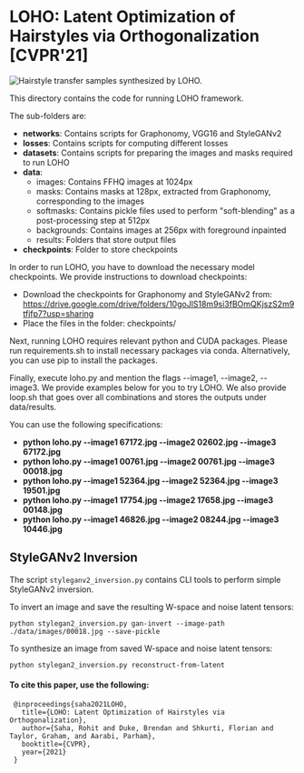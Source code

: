# LOHO: Latent Optimization of Hairstyles via Orthogonalization [CVPR'21]

![Hairstyle transfer samples synthesized by LOHO.](imgs/teaser.jpeg "LOHO Teaser")

This directory contains the code for running LOHO framework.

The sub-folders are:
* **networks**: Contains scripts for Graphonomy, VGG16 and StyleGANv2
* **losses**: Contains scripts for computing different losses
* **datasets**: Contains scripts for preparing the images and masks required to run LOHO
* **data**:
	* images: Contains FFHQ images at 1024px
	* masks: Contains masks at 128px, extracted from Graphonomy, corresponding to the images
	* softmasks: Contains pickle files used to perform "soft-blending" as a post-processing step at 512px
	* backgrounds: Contains images at 256px with foreground inpainted 
	* results: Folders that store output files
* **checkpoints**: Folder to store checkpoints

In order to run LOHO, you have to download the necessary model checkpoints. We provide instructions to download checkpoints:
* Download the checkpoints for Graphonomy and StyleGANv2 from: https://drive.google.com/drive/folders/10goJlS18m9si3fBOmQKjszS2m9tfjfp7?usp=sharing
* Place the files in the folder: checkpoints/ 

Next, running LOHO requires relevant python and CUDA packages. Please run requirements.sh to install necessary packages via conda. Alternatively, you can use pip to install the packages.

Finally, execute loho.py and mention the flags --image1, --image2, --image3. We provide examples below for you to try LOHO. We also provide loop.sh that goes over all combinations and stores the outputs under data/results.

You can use the following specifications:
* **python loho.py --image1 67172.jpg --image2 02602.jpg --image3 67172.jpg**
* **python loho.py --image1 00761.jpg --image2 00761.jpg --image3 00018.jpg**
* **python loho.py --image1 52364.jpg --image2 52364.jpg --image3 19501.jpg**
* **python loho.py --image1 17754.jpg --image2 17658.jpg --image3 00148.jpg**
* **python loho.py --image1 46826.jpg --image2 08244.jpg --image3 10446.jpg**


## StyleGANv2 Inversion

The script `styleganv2_inversion.py` contains CLI tools to perform simple
StyleGANv2 inversion.

To invert an image and save the resulting W-space and noise latent tensors:
```
python stylegan2_inversion.py gan-invert --image-path ./data/images/00018.jpg --save-pickle
```

To synthesize an image from saved W-space and noise latent tensors:
```
python stylegan2_inversion.py reconstruct-from-latent
```



#### To cite this paper, use the following: 

```
 @inproceedings{saha2021LOHO,
   title={LOHO: Latent Optimization of Hairstyles via Orthogonalization},
   author={Saha, Rohit and Duke, Brendan and Shkurti, Florian and Taylor, Graham, and Aarabi, Parham},
   booktitle={CVPR},
   year={2021}
 }
 ```

